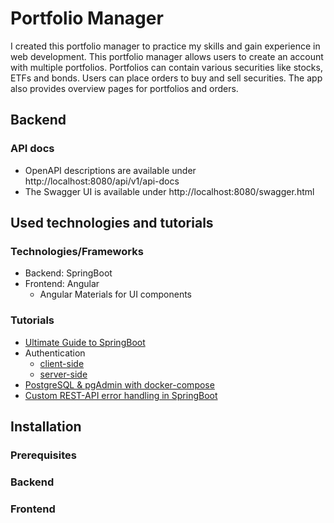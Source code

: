 # Portfolio Manager

I created this portfolio manager to practice my skills and gain experience in web development. This portfolio manager allows users to create an account with multiple portfolios. Portfolios can contain various securities like stocks, ETFs and bonds. Users can place orders to buy and sell securities. The app also provides overview pages for portfolios and orders.

## Backend

### API docs

- OpenAPI descriptions are available under http://localhost:8080/api/v1/api-docs
- The Swagger UI is available under http://localhost:8080/swagger.html

## Used technologies and tutorials

### Technologies/Frameworks

- Backend: SpringBoot
- Frontend: Angular
  - Angular Materials for UI components

### Tutorials

- [Ultimate Guide to SpringBoot](https://youtu.be/Nv2DERaMx-4?si=FHX_haHS5XoMwo3i)
- Authentication
  - [client-side](https://www.bezkoder.com/angular-14-spring-boot-jwt-auth/)
  - [server-side](https://www.bezkoder.com/spring-boot-security-login-jwt/)
- [PostgreSQL & pgAdmin with docker-compose](https://github.com/khezen/compose-postgres/tree/master)
- [Custom REST-API error handling in SpringBoot](https://www.toptal.com/java/spring-boot-rest-api-error-handling)

## Installation

### Prerequisites

### Backend

### Frontend
